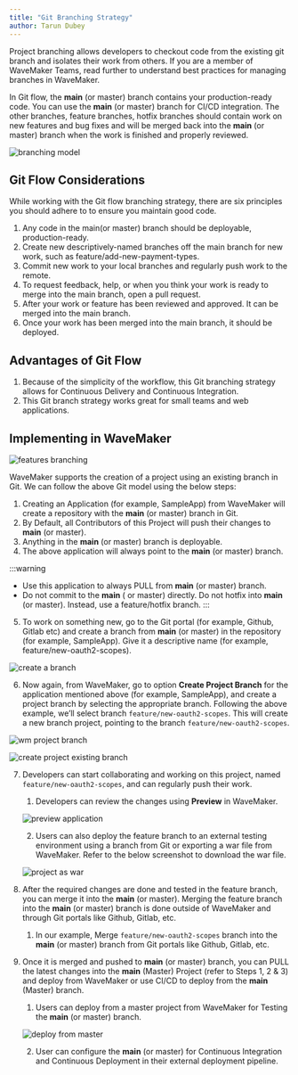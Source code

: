 ```yaml
---
title: "Git Branching Strategy"
author: Tarun Dubey
---
```


Project branching allows developers to checkout code from the existing git branch and isolates their work from others. If you are a member of WaveMaker Teams, read further to understand best practices for managing branches in WaveMaker. 

<!--truncate-->

In Git flow, the **main** (or master) branch contains your production-ready code. You can use the **main** (or master) branch for CI/CD integration. The other branches, feature branches, hotfix branches should contain work on new features and bug fixes and will be merged back into the **main** (or master) branch when the work is finished and properly reviewed.

![branching model](/learn/assets/branching-model.png)

## Git Flow Considerations

While working with the Git flow branching strategy, there are six principles you should adhere to to ensure you maintain good code.

1. Any code in the main(or master) branch should be deployable, production-ready.
2. Create new descriptively-named branches off the main branch for new work, such as feature/add-new-payment-types.
3. Commit new work to your local branches and regularly push work to the remote.
4. To request feedback, help, or when you think your work is ready to merge into the main branch, open a pull request. 
5. After your work or feature has been reviewed and approved. It can be merged into the main branch.
6. Once your work has been merged into the main branch, it should be deployed.

## Advantages of Git Flow

1. Because of the simplicity of the workflow, this Git branching strategy allows for Continuous Delivery and Continuous Integration.
2. This Git branch strategy works great for small teams and web applications.

## Implementing in WaveMaker

  ![features branching](/learn/assets/features-branching.png)

WaveMaker supports the creation of a project using an existing branch in Git. We can follow the above Git model using the below steps:

1. Creating an Application (for example, SampleApp) from WaveMaker will create a repository with the **main** (or master) branch in Git. 
2. By Default, all Contributors of this Project will push their changes to **main** (or master).
3. Anything in the **main** (or master) branch is deployable.
4. The above application will always point to the **main** (or master) branch. 

:::warning
- Use this application to always PULL from **main** (or master) branch.
- Do not commit to the **main** ( or master) directly. Do not hotfix into **main** (or master). Instead, use a feature/hotfix branch.
:::

5. To work on something new, go to the Git portal (for example, Github, Gitlab etc) and create a branch from **main** (or master) in the repository (for example, SampleApp). Give it a descriptive name (for example, feature/new-oauth2-scopes).

![create a branch](/learn/assets/create-a-branch.png)

6. Now again, from WaveMaker, go to option **Create Project Branch** for the application mentioned above (for example, SampleApp), and create a project branch by selecting the appropriate branch. Following the above example, we’ll select branch `feature/new-oauth2-scopes`. This will create a new branch project, pointing to the branch `feature/new-oauth2-scopes`. 

![wm project branch](/learn/assets/wm-project-branch.png)

![create project existing branch](/learn/assets/create-project-existing-branch.png)

7. Developers can start collaborating and working on this project, named `feature/new-oauth2-scopes`, and can regularly push their work.
    1. Developers can review the changes using **Preview** in WaveMaker.

    ![preview application](/learn/assets/preview-application.png)
 
    2. Users can also deploy the feature branch to an external testing environment using a branch from Git or exporting a war file from WaveMaker. Refer to the below screenshot to download the war file. 

    ![project as war](/learn/assets/project-as-war.png)

8. After the required changes are done and tested in the feature branch, you can merge it into the **main** (or master). Merging the feature branch into the **main** (or master) branch is done outside of WaveMaker and through Git portals like Github, Gitlab, etc.

    1. In our example, Merge `feature/new-oauth2-scopes` branch into the **main** (or master) branch from Git portals like Github, Gitlab, etc.

9. Once it is merged and pushed to **main** (or master) branch, you can PULL the latest changes into the **main** (Master) Project (refer to Steps 1, 2 & 3) and deploy from WaveMaker or use CI/CD to deploy from the **main** (Master) branch.
    1. Users can deploy from a master project from WaveMaker for Testing the **main** (or master) branch.

    ![deploy from master](/learn/assets/deploy-from-master.png)

    2. User can configure the **main** (or master) for Continuous Integration and Continuous Deployment in their external deployment pipeline. 
